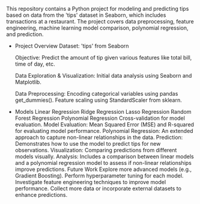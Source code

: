 This repository contains a Python project for modeling and predicting tips based on data from the 'tips' dataset in Seaborn, which includes transactions at a restaurant. 
The project covers data preprocessing, feature engineering, machine learning model comparison, polynomial regression, and prediction.
- Project Overview
   Dataset: 'tips' from Seaborn
  
    Objective: Predict the amount of tip given various features like total bill, time of day, etc.
  
    Data Exploration & Visualization: Initial data analysis using Seaborn and Matplotlib.
  
    Data Preprocessing:
        Encoding categorical variables using pandas get_dummies().
        Feature scaling using StandardScaler from sklearn.
- Models
    Linear Regression
    Ridge Regression
    Lasso Regression
    Random Forest Regression
    Polynomial Regression
     Cross-validation for model evaluation.
    Model Evaluation:
        Mean Squared Error (MSE) and R-squared for evaluating model performance.
    Polynomial Regression: An extended approach to capture non-linear relationships in the data.
    Prediction: Demonstrates how to use the model to predict tips for new observations.
    Visualization: Comparing predictions from different models visually.
    Analysis: Includes a comparison between linear models and a polynomial regression model to assess if non-linear relationships improve predictions.
Future Work
    Explore more advanced models (e.g., Gradient Boosting).
    Perform hyperparameter tuning for each model.
    Investigate feature engineering techniques to improve model performance.
    Collect more data or incorporate external datasets to enhance predictions.
